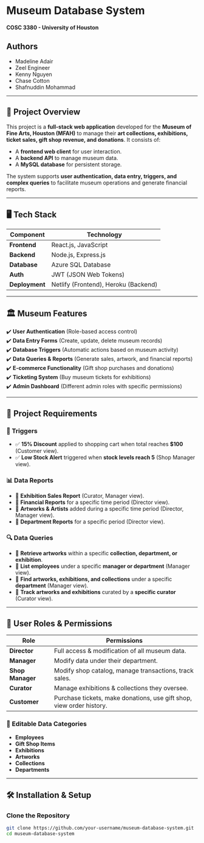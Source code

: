 # **Museum Database System**  
**COSC 3380 - University of Houston**  

## **Authors**
- Madeline Adair  
- Zeel Engineer  
- Kenny Nguyen  
- Chase Cotton  
- Shafnuddin Mohammad  

---

## **📌 Project Overview**
This project is a **full-stack web application** developed for the **Museum of Fine Arts, Houston (MFAH)** to manage their **art collections, exhibitions, ticket sales, gift shop revenue, and donations**. It consists of:
- A **frontend web client** for user interaction.
- A **backend API** to manage museum data.
- A **MySQL database** for persistent storage.

The system supports **user authentication, data entry, triggers, and complex queries** to facilitate museum operations and generate financial reports.

---

## **🖥️ Tech Stack**
| Component       | Technology |
|----------------|-----------|
| **Frontend**   | React.js, JavaScript |
| **Backend**    | Node.js, Express.js |
| **Database**   | Azure SQL Database |
| **Auth**       | JWT (JSON Web Tokens) |
| **Deployment** | Netlify (Frontend), Heroku (Backend) |

---

## **🏛️ Museum Features**
✔️ **User Authentication** (Role-based access control)  
✔️ **Data Entry Forms** (Create, update, delete museum records)  
✔️ **Database Triggers** (Automatic actions based on museum activity)  
✔️ **Data Queries & Reports** (Generate sales, artwork, and financial reports)  
✔️ **E-commerce Functionality** (Gift shop purchases and donations)  
✔️ **Ticketing System** (Buy museum tickets for exhibitions)  
✔️ **Admin Dashboard** (Different admin roles with specific permissions)  

---

## **🎯 Project Requirements**
### **📌 Triggers**
- ✅ **15% Discount** applied to shopping cart when total reaches **$100** (Customer view).  
- ✅ **Low Stock Alert** triggered when **stock levels reach 5** (Shop Manager view).  

### **📊 Data Reports**
- 📍 **Exhibition Sales Report** (Curator, Manager view).  
- 📍 **Financial Reports** for a specific time period (Director view).  
- 📍 **Artworks & Artists** added during a specific time period (Director, Manager view).  
- 📍 **Department Reports** for a specific period (Director view).  

### **🔍 Data Queries**
- 🔎 **Retrieve artworks** within a specific **collection, department, or exhibition**.  
- 🔎 **List employees** under a specific **manager or department** (Manager view).  
- 🔎 **Find artworks, exhibitions, and collections** under a specific **department** (Manager view).  
- 🔎 **Track artworks and exhibitions** curated by a **specific curator** (Curator view).  

---

## **👤 User Roles & Permissions**
| **Role**      | **Permissions** |
|--------------|----------------|
| **Director** | Full access & modification of all museum data. |
| **Manager** | Modify data under their department. |
| **Shop Manager** | Modify shop catalog, manage transactions, track sales. |
| **Curator** | Manage exhibitions & collections they oversee. |
| **Customer** | Purchase tickets, make donations, use gift shop, view order history. |

### **📝 Editable Data Categories**
- **Employees**  
- **Gift Shop Items**  
- **Exhibitions**  
- **Artworks**  
- **Collections**  
- **Departments**  

---

## **🛠️ Installation & Setup**
### **Clone the Repository**
```bash
git clone https://github.com/your-username/museum-database-system.git
cd museum-database-system
